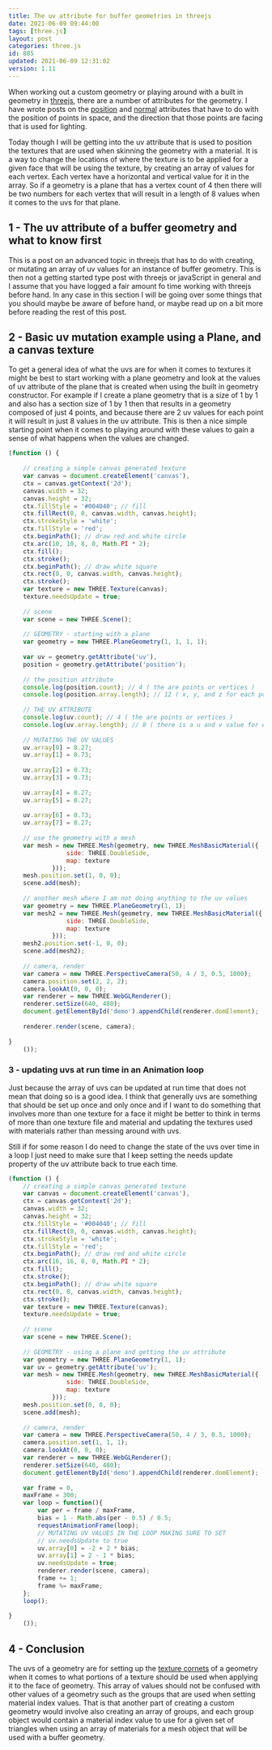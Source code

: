 ```yaml
---
title: The uv attribute for buffer geometries in threejs
date: 2021-06-09 09:44:00
tags: [three.js]
layout: post
categories: three.js
id: 885
updated: 2021-06-09 12:31:02
version: 1.11
---
```


When working out a custom geometry or playing around with a built in geometry in [threejs](https://threejs.org/docs/index.html#manual/en/introduction/Creating-a-scene), there are a number of attributes for the geometry. I have wrote posts on the [position](/2021/06/07/threejs-buffer-geometry-attributes-position/) and [normal](/2021/06/08/threejs-buffer-geometry-attributes-normals/) attributes that have to do with the position of points in space, and the direction that those points are facing that is used for lighting. 

Today though I will be getting into the uv attribute that is used to position the textures that are used when skinning the geometry with a material. It is a way to change the locations of where the texture is to be applied for a given face that will be using the texture, by creating an array of values for each vertex. Each vertex have a horizontal and vertical value for it in the array. So if a geometry is a plane that has a vertex count of 4 then there will be two numbers for each vertex that will result in a length of 8 values when it comes to the uvs for that plane.

<!-- more -->

## 1 - The uv attribute of a buffer geometry and what to know first

This is a post on an advanced topic in threejs that has to do with creating, or mutating an array of uv values for an instance of buffer geometry. This is then not a getting started type post with threejs or javaScript in general and I assume that you have logged a fair amount fo time working with threejs before hand. In any case in this section I will be going over some things that you should maybe be aware of before hand, or maybe read up on a bit more before reading the rest of this post.

## 2 - Basic uv mutation example using a Plane, and a canvas texture

To get a general idea of what the uvs are for when it comes to textures it might be best to start working with a plane geometry and look at the values of uv attribute of the plane that is created when using the built in geometry constructor. For example if I create a plane geometry that is a size of 1 by 1 and also has a section size of 1 by 1 then that results in a geometry composed of just 4 points, and because there are 2 uv values for each point it will result in just 8 values in the uv attribute. This is then a nice simple starting point when it comes to playing around with these values to gain a sense of what happens when the values are changed.

```js
(function () {
 
    // creating a simple canvas generated texture
    var canvas = document.createElement('canvas'),
    ctx = canvas.getContext('2d');
    canvas.width = 32;
    canvas.height = 32;
    ctx.fillStyle = '#004040'; // fill
    ctx.fillRect(0, 0, canvas.width, canvas.height);
    ctx.strokeStyle = 'white';
    ctx.fillStyle = 'red';
    ctx.beginPath(); // draw red and white circle
    ctx.arc(10, 10, 8, 0, Math.PI * 2);
    ctx.fill();
    ctx.stroke();
    ctx.beginPath(); // draw white square
    ctx.rect(0, 0, canvas.width, canvas.height);
    ctx.stroke();
    var texture = new THREE.Texture(canvas);
    texture.needsUpdate = true;
 
    // scene
    var scene = new THREE.Scene();
 
    // GEOMETRY - starting with a plane
    var geometry = new THREE.PlaneGeometry(1, 1, 1, 1);
 
    var uv = geometry.getAttribute('uv'),
    position = geometry.getAttribute('position');
 
    // the position attribute
    console.log(position.count); // 4 ( the are points or vertices )
    console.log(position.array.length); // 12 ( x, y, and z for each point )
 
    // THE UV ATTRIBUTE
    console.log(uv.count); // 4 ( the are points or vertices )
    console.log(uv.array.length); // 8 ( there is a u and v value for each point )
 
    // MUTATING THE UV VALUES
    uv.array[0] = 0.27;
    uv.array[1] = 0.73;
 
    uv.array[2] = 0.73;
    uv.array[3] = 0.73;
 
    uv.array[4] = 0.27;
    uv.array[5] = 0.27;
 
    uv.array[6] = 0.73;
    uv.array[7] = 0.27;
 
    // use the geometry with a mesh
    var mesh = new THREE.Mesh(geometry, new THREE.MeshBasicMaterial({
                side: THREE.DoubleSide,
                map: texture
            }));
    mesh.position.set(1, 0, 0);
    scene.add(mesh);
 
    // another mesh where I am not doing anything to the uv values
    var geometry = new THREE.PlaneGeometry(1, 1);
    var mesh2 = new THREE.Mesh(geometry, new THREE.MeshBasicMaterial({
                side: THREE.DoubleSide,
                map: texture
            }));
    mesh2.position.set(-1, 0, 0);
    scene.add(mesh2);
 
    // camera, render
    var camera = new THREE.PerspectiveCamera(50, 4 / 3, 0.5, 1000);
    camera.position.set(2, 2, 2);
    camera.lookAt(0, 0, 0);
    var renderer = new THREE.WebGLRenderer();
    renderer.setSize(640, 480);
    document.getElementById('demo').appendChild(renderer.domElement);
 
    renderer.render(scene, camera);
 
}
    ());
```

### 3 - updating uvs at run time in an Animation loop

Just because the array of uvs can be updated at run time that does not mean that doing so is a good idea. I think that generally uvs are something that should be set up once and only once and if I want to do something that involves more than one texture for a face it might be better to think in terms of more than one texture file and material and updating the textures used with materials rather than messing around with uvs.

Still if for some reason I do need to change the state of the uvs over time in a loop I just need to make sure that I keep setting the needs update property of the uv attribute back to true each time.

```js
(function () {
    // creating a simple canvas generated texture
    var canvas = document.createElement('canvas'),
    ctx = canvas.getContext('2d');
    canvas.width = 32;
    canvas.height = 32;
    ctx.fillStyle = '#004040'; // fill
    ctx.fillRect(0, 0, canvas.width, canvas.height);
    ctx.strokeStyle = 'white';
    ctx.fillStyle = 'red';
    ctx.beginPath(); // draw red and white circle
    ctx.arc(16, 16, 8, 0, Math.PI * 2);
    ctx.fill();
    ctx.stroke();
    ctx.beginPath(); // draw white square
    ctx.rect(0, 0, canvas.width, canvas.height);
    ctx.stroke();
    var texture = new THREE.Texture(canvas);
    texture.needsUpdate = true;
 
    // scene
    var scene = new THREE.Scene();
 
    // GEOMETRY - using a plane and getting the uv attribute
    var geometry = new THREE.PlaneGeometry(1, 1);
    var uv = geometry.getAttribute('uv');
    var mesh = new THREE.Mesh(geometry, new THREE.MeshBasicMaterial({
                side: THREE.DoubleSide,
                map: texture
            }));
    mesh.position.set(0, 0, 0);
    scene.add(mesh);
 
    // camera, render
    var camera = new THREE.PerspectiveCamera(50, 4 / 3, 0.5, 1000);
    camera.position.set(1, 1, 1);
    camera.lookAt(0, 0, 0);
    var renderer = new THREE.WebGLRenderer();
    renderer.setSize(640, 480);
    document.getElementById('demo').appendChild(renderer.domElement);
 
    var frame = 0,
    maxFrame = 300;
    var loop = function(){
        var per = frame / maxFrame,
        bias = 1 - Math.abs(per - 0.5) / 0.5;
        requestAnimationFrame(loop);
        // MUTATING UV VALUES IN THE LOOP MAKING SURE TO SET
        // uv.needsUpdate to true
        uv.array[0] = -2 + 2 * bias;
        uv.array[1] = 2 - 1 * bias;
        uv.needsUpdate = true;
        renderer.render(scene, camera);
        frame += 1;
        frame %= maxFrame;
    };
    loop();
 
}
    ());
```

## 4 - Conclusion

The uvs of a geometry are for setting up the [texture cornets](http://paulyg.f2s.com/uv.htm) of a geometry when it comes to what portions of a texture should be used when applying it to the face of geometry. This array of values should not be confused with other values of a geometry such as the groups that are used when setting material index values. That is that another part of creating a custom geometry would involve also creating an array of groups, and each group object would contain a material index value to use for a given set of triangles when using an array of materials for a mesh object that will be used with a buffer geometry.
